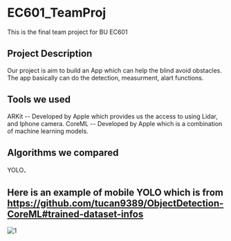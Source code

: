 # EC601_TeamProj
This is the final team project for BU EC601

## Project Description
Our project is aim to build an App which can help the blind avoid obstacles.
The app basically can do the detection, measurment, alart functions.

## Tools we used
ARKit -- Developed by Apple which provides us the access to using Lidar, and Iphone camera.
CoreML -- Developed by Apple which is a combination of machine learning models.

## Algorithms we compared
YOLO、


## Here is an example of mobile YOLO which is from https://github.com/tucan9389/ObjectDetection-CoreML#trained-dataset-infos

![1](https://user-images.githubusercontent.com/48322294/198395458-f4eb4a53-bc7c-4415-b38c-f8db70121ff8.PNG)
